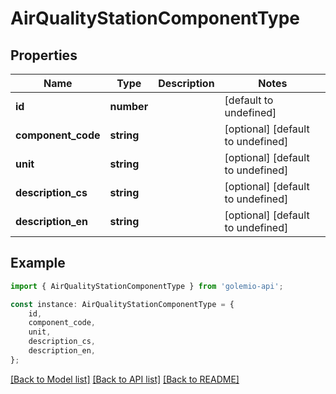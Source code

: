 # AirQualityStationComponentType


## Properties

Name | Type | Description | Notes
------------ | ------------- | ------------- | -------------
**id** | **number** |  | [default to undefined]
**component_code** | **string** |  | [optional] [default to undefined]
**unit** | **string** |  | [optional] [default to undefined]
**description_cs** | **string** |  | [optional] [default to undefined]
**description_en** | **string** |  | [optional] [default to undefined]

## Example

```typescript
import { AirQualityStationComponentType } from 'golemio-api';

const instance: AirQualityStationComponentType = {
    id,
    component_code,
    unit,
    description_cs,
    description_en,
};
```

[[Back to Model list]](../README.md#documentation-for-models) [[Back to API list]](../README.md#documentation-for-api-endpoints) [[Back to README]](../README.md)
